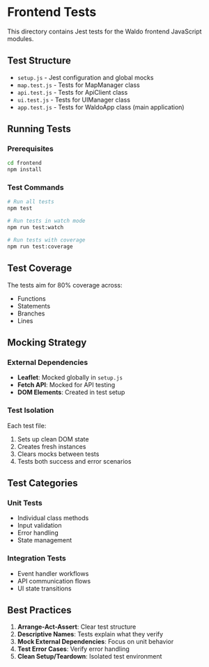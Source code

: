# Frontend Tests

This directory contains Jest tests for the Waldo frontend JavaScript modules.

## Test Structure

- `setup.js` - Jest configuration and global mocks
- `map.test.js` - Tests for MapManager class
- `api.test.js` - Tests for ApiClient class  
- `ui.test.js` - Tests for UIManager class
- `app.test.js` - Tests for WaldoApp class (main application)

## Running Tests

### Prerequisites

```bash
cd frontend
npm install
```

### Test Commands

```bash
# Run all tests
npm test

# Run tests in watch mode
npm run test:watch

# Run tests with coverage
npm run test:coverage
```

## Test Coverage

The tests aim for 80% coverage across:
- Functions
- Statements  
- Branches
- Lines

## Mocking Strategy

### External Dependencies
- **Leaflet**: Mocked globally in `setup.js`
- **Fetch API**: Mocked for API testing
- **DOM Elements**: Created in test setup

### Test Isolation
Each test file:
1. Sets up clean DOM state
2. Creates fresh instances
3. Clears mocks between tests
4. Tests both success and error scenarios

## Test Categories

### Unit Tests
- Individual class methods
- Input validation
- Error handling
- State management

### Integration Tests  
- Event handler workflows
- API communication flows
- UI state transitions

## Best Practices

1. **Arrange-Act-Assert**: Clear test structure
2. **Descriptive Names**: Tests explain what they verify
3. **Mock External Dependencies**: Focus on unit behavior
4. **Test Error Cases**: Verify error handling
5. **Clean Setup/Teardown**: Isolated test environment